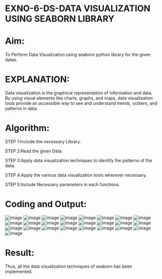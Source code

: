 # EXNO-6-DS-DATA VISUALIZATION USING SEABORN LIBRARY

# Aim:
  To Perform Data Visualization using seaborn python library for the given datas.

# EXPLANATION:
Data visualization is the graphical representation of information and data. By using visual elements like charts, graphs, and maps, data visualization tools provide an accessible way to see and understand trends, outliers, and patterns in data.

# Algorithm:
STEP 1:Include the necessary Library.

STEP 2:Read the given Data.

STEP 3:Apply data visualization techniques to identify the patterns of the data.

STEP 4:Apply the various data visualization tools wherever necessary.

STEP 5:Include Necessary parameters in each functions.

# Coding and Output:

![image](https://github.com/Saravanan2512/EXNO-6-DS/assets/144979117/bb8100bf-9bfb-4fd7-a441-8bbeac1b5a86)
![image](https://github.com/Saravanan2512/EXNO-6-DS/assets/144979117/c46fcaf4-9d3a-46c4-81b3-3c124581b4ba)
![image](https://github.com/Saravanan2512/EXNO-6-DS/assets/144979117/962c9647-d969-45e2-ab56-473b0b0a5a7e)
![image](https://github.com/Saravanan2512/EXNO-6-DS/assets/144979117/965efa3a-e39a-4a0d-84a8-8617cd5c2185)
![image](https://github.com/Saravanan2512/EXNO-6-DS/assets/144979117/ad8c589b-f9d8-4845-aa39-406dfeabe99f)
![image](https://github.com/Saravanan2512/EXNO-6-DS/assets/144979117/8d0147a3-ff28-4a2f-94ef-823601f87cfd)
![image](https://github.com/Saravanan2512/EXNO-6-DS/assets/144979117/57947ff3-0696-469d-bdc1-069c7860971f)
![image](https://github.com/Saravanan2512/EXNO-6-DS/assets/144979117/fd97ee1b-772f-40ca-bd88-62253b673284)
![image](https://github.com/Saravanan2512/EXNO-6-DS/assets/144979117/dda3b8fb-d8c0-48fe-b30c-a03da8da3ac7)
![image](https://github.com/Saravanan2512/EXNO-6-DS/assets/144979117/7bd093ea-baca-4497-9cdc-127fa525b432)
![image](https://github.com/Saravanan2512/EXNO-6-DS/assets/144979117/d366e970-5c8c-43b5-a3bc-2b7d5d8f7559)
![image](https://github.com/Saravanan2512/EXNO-6-DS/assets/144979117/2ef3dd9b-3b77-4498-90e6-549f6496aaaa)
![image](https://github.com/Saravanan2512/EXNO-6-DS/assets/144979117/db68da2f-9c2d-41e4-ba5f-bad3799d3dad)
![image](https://github.com/Saravanan2512/EXNO-6-DS/assets/144979117/3a04fc2b-e8f8-4719-add3-5bc461fa6615)
![image](https://github.com/Saravanan2512/EXNO-6-DS/assets/144979117/43a05d10-21a5-4b38-b72d-858e01d05a82)
![image](https://github.com/Saravanan2512/EXNO-6-DS/assets/144979117/d06535ca-bf2c-4635-abe1-78f3534a308c)
![image](https://github.com/Saravanan2512/EXNO-6-DS/assets/144979117/45ead8c2-bd21-4756-8611-61563d302c52)
![image](https://github.com/Saravanan2512/EXNO-6-DS/assets/144979117/5200ca07-c2d4-4cbe-add6-9b586f5ae442)
![image](https://github.com/Saravanan2512/EXNO-6-DS/assets/144979117/e5d4650c-a1d7-43cf-8faf-1f6ce9c97973)
![image](https://github.com/Saravanan2512/EXNO-6-DS/assets/144979117/12ee6036-f9c5-4d32-ba4c-89e0333361ec)
![image](https://github.com/Saravanan2512/EXNO-6-DS/assets/144979117/4e2f7418-801b-4f21-9bc8-e0d5d6eb8c6e)
![image](https://github.com/Saravanan2512/EXNO-6-DS/assets/144979117/82f32a07-7039-4f7c-ac6b-31efc91aac8d)
![image](https://github.com/Saravanan2512/EXNO-6-DS/assets/144979117/3ca5a8ca-e310-45f5-bf49-1b316d7acfb1)
![image](https://github.com/Saravanan2512/EXNO-6-DS/assets/144979117/3247d56d-f905-41a2-9573-a25e36fbf39e)
![image](https://github.com/Saravanan2512/EXNO-6-DS/assets/144979117/18f7267c-2c72-46da-9716-3761b63be48b)









# Result:
Thus, all the data visualization techniques of seaborn has been implemented.
